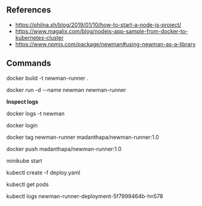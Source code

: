 ## References

* https://philna.sh/blog/2019/01/10/how-to-start-a-node-js-project/
* https://www.magalix.com/blog/nodejs-app-sample-from-docker-to-kubernetes-cluster
* https://www.npmjs.com/package/newman#using-newman-as-a-library


## Commands

docker build -t newman-runner .

docker run -d --name newman newman-runner

**Inspect logs**

docker logs -t  newman

docker login 

docker tag newman-runner madanthapa/newman-runner:1.0

docker push madanthapa/newman-runner:1.0

minikube start

kubectl create -f deploy.yaml

kubectl get pods

kubectl logs newman-runner-deployment-5f7999464b-hn578



